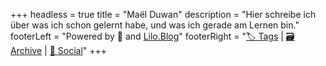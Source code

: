 +++
headless = true
title = "Maël Duwan"
description = "Hier schreibe ich über was ich schon gelernt habe, und was ich gerade am Lernen bin."
footerLeft = "Powered by 💛 and [Lilo.Blog](https://www.lilo.blog)"
footerRight = "[🏷️ Tags](/tags/) | [🗃️ Archive](/posts/) | [📣 Social](https://www.lilo.blog)"
+++

